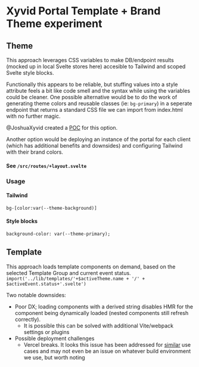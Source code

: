 # Xyvid Portal Template + Brand Theme experiment


## Theme

This approach leverages CSS variables to make DB/endpoint results (mocked up in local Svelte stores here) accesible to Tailwind and scoped Svelte style blocks. 

Functionally this appears to be reliable, but stuffing values into a style attribute feels a bit like code smell and the syntax while using the variables could be cleaner. One possible alternative would be to do the work of generating theme colors and reusable classes (ie: `bg-primary`) in a seperate endpoint that returns a standard CSS file we can import from index.html with no further magic.

@JoshuaXyvid created a [POC](https://github.com/xyvid/JWT-Login-Redis-POC/blob/main/Controllers/CSSConfigController.cs) for this option. 

Another option would be deploying an instance of the portal for each client (which has additional benefits and downsides) and configuring Tailwind with their brand colors.

#### See `/src/routes/+layout.svelte`

### Usage

#### Tailwind

`bg-[color:var(--theme-background)]`

#### Style blocks

`background-color: var(--theme-primary);`

## Template

This approach loads template components on demand, based on the selected Template Group and current event status.
`import('../lib/templates/'+$activeTheme.name + '/' + $activeEvent.status+'.svelte')`

Two notable downsides:
* Poor DX; loading components with a derived string disables HMR for the component being dynamically loaded (nested components still refresh correctly).
  * It is possible this can be solved with additional Vite/webpack settings or plugins
* Possible deployment challenges 
  * Vercel breaks. It looks this issue has been addressed for [similar](https://github.com/sveltejs/kit/issues/3308) use cases and may not even be an issue on whatever build environment we use, but worth noting
